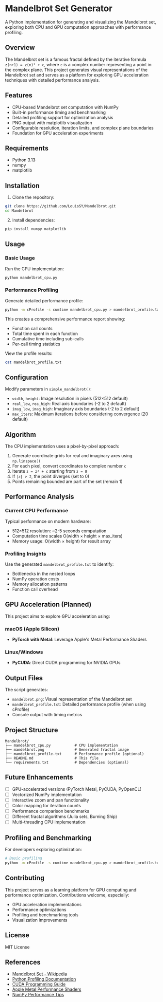 # Mandelbrot Set Generator

A Python implementation for generating and visualizing the Mandelbrot set, exploring both CPU and GPU computation approaches with performance profiling.

## Overview

The Mandelbrot set is a famous fractal defined by the iterative formula `z(n+1) = z(n)² + c`, where `c` is a complex number representing a point in the complex plane. This project generates visual representations of the Mandelbrot set and serves as a platform for exploring GPU acceleration techniques with detailed performance analysis.

## Features

- CPU-based Mandelbrot set computation with NumPy
- Built-in performance timing and benchmarking
- Detailed profiling support for optimization analysis
- PNG output with matplotlib visualization
- Configurable resolution, iteration limits, and complex plane boundaries
- Foundation for GPU acceleration experiments

## Requirements

- Python 3.13
- numpy
- matplotlib

## Installation

1. Clone the repository:
```bash
git clone https://github.com/LouisSY/Mandelbrot.git
cd Mandelbrot
```

2. Install dependencies:
```bash
pip install numpy matplotlib
```

## Usage

### Basic Usage
Run the CPU implementation:
```bash
python mandelbrot_cpu.py
```

### Performance Profiling
Generate detailed performance profile:
```bash
python -m cProfile -s cumtime mandelbrot_cpu.py > mandelbrot_profile.txt
```

This creates a comprehensive performance report showing:
- Function call counts
- Total time spent in each function
- Cumulative time including sub-calls
- Per-call timing statistics

View the profile results:
```bash
cat mandelbrot_profile.txt
```

## Configuration

Modify parameters in `simple_mandelbrot()`:

- `width`, `height`: Image resolution in pixels (512×512 default)
- `real_low`, `rea_high`: Real axis boundaries (-2 to 2 default)
- `imag_low`, `imag_high`: Imaginary axis boundaries (-2 to 2 default)
- `max_iters`: Maximum iterations before considering convergence (20 default)

## Algorithm

The CPU implementation uses a pixel-by-pixel approach:

1. Generate coordinate grids for real and imaginary axes using `np.linspace()`
2. For each pixel, convert coordinates to complex number `c`
3. Iterate `z = z² + c` starting from `z = 0`
4. If `|z| > 2`, the point diverges (set to 0)
5. Points remaining bounded are part of the set (remain 1)

## Performance Analysis

### Current CPU Performance
Typical performance on modern hardware:
- 512×512 resolution: ~2-5 seconds computation
- Computation time scales O(width × height × max_iters)
- Memory usage: O(width × height) for result array

### Profiling Insights
Use the generated `mandelbrot_profile.txt` to identify:
- Bottlenecks in the nested loops
- NumPy operation costs
- Memory allocation patterns
- Function call overhead

## GPU Acceleration (Planned)

This project aims to explore GPU acceleration using:

### macOS (Apple Silicon)
- **PyTorch with Metal**: Leverage Apple's Metal Performance Shaders

### Linux/Windows
- **PyCUDA**: Direct CUDA programming for NVIDIA GPUs


## Output Files

The script generates:
- `mandelbrot.png`: Visual representation of the Mandelbrot set
- `mandelbrot_profile.txt`: Detailed performance profile (when using cProfile)
- Console output with timing metrics

## Project Structure

```
Mandelbrot/
├── mandelbrot_cpu.py           # CPU implementation
├── mandelbrot.png              # Generated fractal image
├── mandelbrot_profile.txt      # Performance profile (optional)
├── README.md                   # This file
└── requirements.txt            # Dependencies (optional)
```


## Future Enhancements

- [ ] GPU-accelerated versions (PyTorch Metal, PyCUDA, PyOpenCL)
- [ ] Vectorized NumPy implementation
- [ ] Interactive zoom and pan functionality
- [ ] Color mapping for iteration counts
- [ ] Performance comparison benchmarks
- [ ] Different fractal algorithms (Julia sets, Burning Ship)
- [ ] Multi-threading CPU implementation

## Profiling and Benchmarking

For developers exploring optimization:

```bash
# Basic profiling
python -m cProfile -s cumtime mandelbrot_cpu.py > mandelbrot_profile.txt

```

## Contributing

This project serves as a learning platform for GPU computing and performance optimization. Contributions welcome, especially:
- GPU acceleration implementations
- Performance optimizations
- Profiling and benchmarking tools
- Visualization improvements

## License

MIT License

## References

- [Mandelbrot Set - Wikipedia](https://en.wikipedia.org/wiki/Mandelbrot_set)
- [Python Profiling Documentation](https://docs.python.org/3/library/profile.html)
- [CUDA Programming Guide](https://docs.nvidia.com/cuda/)
- [Apple Metal Performance Shaders](https://developer.apple.com/metal/)
- [NumPy Performance Tips](https://numpy.org/doc/stable/user/basics.performance.html)
